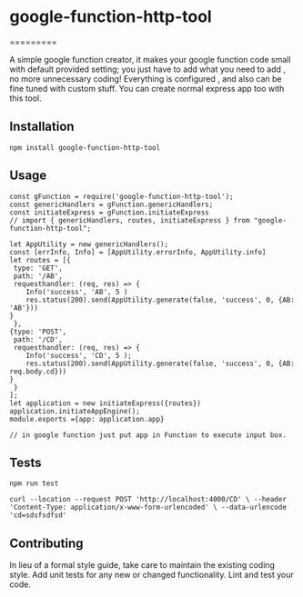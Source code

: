 # google-function-http-tool

=========

A simple google function creator, it makes your google function code small with default provided setting; you just have to add what you need to add , no more unnecessary coding! Everything is configured , and also can be fine tuned with custom stuff. You can create normal express app too with this tool.

## Installation

  `npm install google-function-http-tool`

## Usage

    const gFunction = require('google-function-http-tool');
    const genericHandlers = gFunction.genericHandlers;
    const initiateExpress = gFunction.initiateExpress
    // import { genericHandlers, routes, initiateExpress } from "google-function-http-tool";

    let AppUtility = new genericHandlers();
    const [errInfo, Info] = [AppUtility.errorInfo, AppUtility.info]
    let routes = [{
     type: 'GET',
     path: '/AB',
     requesthandler: (req, res) => {
        Info('success', 'AB', 5 )
        res.status(200).send(AppUtility.generate(false, 'success', 0, {AB: 'AB'}))
    }
     }, 
    {type: 'POST',
     path: '/CD', 
     requesthandler: (req, res) => {
        Info('success', 'CD', 5 );
        res.status(200).send(AppUtility.generate(false, 'success', 0, {AB: req.body.cd}))
    }
     }
    ];
    let application = new initiateExpress({routes})
    application.initiateAppEngine();
    module.exports ={app: application.app}
    
    // in google function just put app in Function to execute input box.

## Tests

  `npm run test`
  
  `curl --location --request POST 'http://localhost:4000/CD' \
  --header 'Content-Type: application/x-www-form-urlencoded' \
  --data-urlencode 'cd=sdsfsdfsd'`

## Contributing

In lieu of a formal style guide, take care to maintain the existing coding style. Add unit tests for any new or changed functionality. Lint and test your code.

